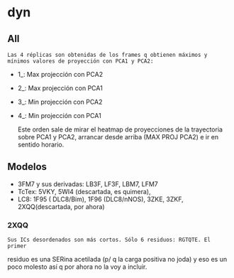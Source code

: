 # dyn

## All
    
    Las 4 réplicas son obtenidas de los frames q obtienen máximos y mínimos valores de proyección con PCA1 y PCA2:

 - 1_: Max projección con PCA2
 - 2_: Max projección con PCA1
 - 3_: Min projección con PCA2
 - 4_: Min projección con PCA1

    Este orden sale de mirar el heatmap de proyecciones de la trayectoria sobre PCA1 y PCA2, arrancar
desde arriba (MAX PROJ PCA2) e ir en sentido horario.

## Modelos

- 3FM7 y sus derivadas: LB3F, LF3F, LBM7, LFM7
- TcTex: 5VKY, 5WI4 (descartada, es quimera), 
- LC8: 1F95 ( DLC8/Bim), 1F96 (DLC8/nNOS), 3ZKE, 3ZKF, 2XQQ(descartada, por ahora)

### 2XQQ

    Sus ICs desordenados son más cortos. Sólo 6 residuos: RGTQTE. El primer 
residuo es una SERina acetilada (p/ q la carga positiva no joda) y eso es un poco molesto
así q por ahora no la voy a incluir.


